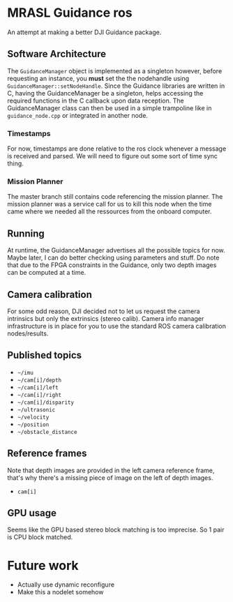 # MRASL Guidance ros
An attempt at making a better DJI Guidance package.

## Software Architecture
The `GuidanceManager` object is implemented as a singleton however, before requesting an instance, you **must** set the the nodehandle using `GuidanceManager::setNodeHandle`. Since the Guidance libraries are written in C, having the GuidanceManager be a singleton, helps accessing the required functions in the C callback upon data reception. The GuidanceManager class can then be used in a simple trampoline like in `guidance_node.cpp` or integrated in another node.

### Timestamps
For now, timestamps are done relative to the ros clock whenever a message is received and parsed. We will need to figure out some sort of time sync thing.

### Mission Planner
The master branch still contains code referencing the mission planner. The mission planner was a service call for us to kill this node when the time came where we needed all the ressources from the onboard computer.

## Running
At runtime, the GuidanceManager advertises all the possible topics for now. Maybe later, I can do better checking using parameters and stuff. Do note that due to the FPGA constraints in the Guidance, only two depth images can be computed at a time.

## Camera calibration
For some odd reason, DJI decided not to let us request the camera intrinsics but only the extrinsics (stereo calib). Camera info manager infrastructure is in place for you to use the standard ROS camera calibration nodes/results.

## Published topics
* `~/imu`
* `~/cam[i]/depth`
* `~/cam[i]/left`
* `~/cam[i]/right`
* `~/cam[i]/disparity`
* `~/ultrasonic`
* `~/velocity`
* `~/position`
* `~/obstacle_distance`

## Reference frames
Note that depth images are provided in the left camera reference frame, that's why there's a missing piece of image on the left of depth images.
* `cam[i]`

## GPU usage
Seems like the GPU based stereo block matching is too imprecise. So 1 pair is
CPU block matched.

# Future work
* Actually use dynamic reconfigure
* Make this a nodelet somehow
